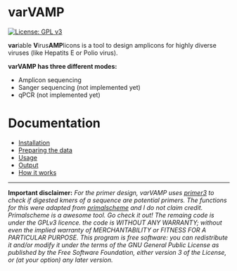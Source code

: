 # varVAMP

[![License: GPL v3](https://img.shields.io/badge/License-GPLv3-blue.svg)](https://www.gnu.org/licenses/gpl-3.0)

**var**iable **V**irus**AMP**licons is a tool to design amplicons for highly diverse viruses (like Hepatits E or Polio virus).

**varVAMP has three different modes:**

* Amplicon sequencing
* Sanger sequencing (not implemented yet)
* qPCR (not implemented yet)


# Documentation

* [Installation](docs/installation.md)
* [Preparing the data](docs/preparing_the_data.md)
* [Usage](docs/usage.md)
* [Output](docs/output.md)
* [How it works](docs/how_varvamp_works.md)

---

**Important disclaimer:**
*For the primer design, varVAMP uses [primer3](https://pypi.org/project/primer3-py/) to check if digested kmers of a sequence are potential primers. The functions for this were adapted from [primalscheme](www.github.com/aresti/primalscheme) and I do not claim credit. Primalscheme is a awesome tool. Go check it out!
The remaing code is under the GPLv3 licence. the code is WITHOUT ANY WARRANTY; without even the implied warranty of MERCHANTABILITY or FITNESS FOR A PARTICULAR PURPOSE. This program is free software: you can redistribute it and/or modify it under the terms of the GNU General Public License as published by the Free Software Foundation, either version 3 of the License, or
(at your option) any later version.*
